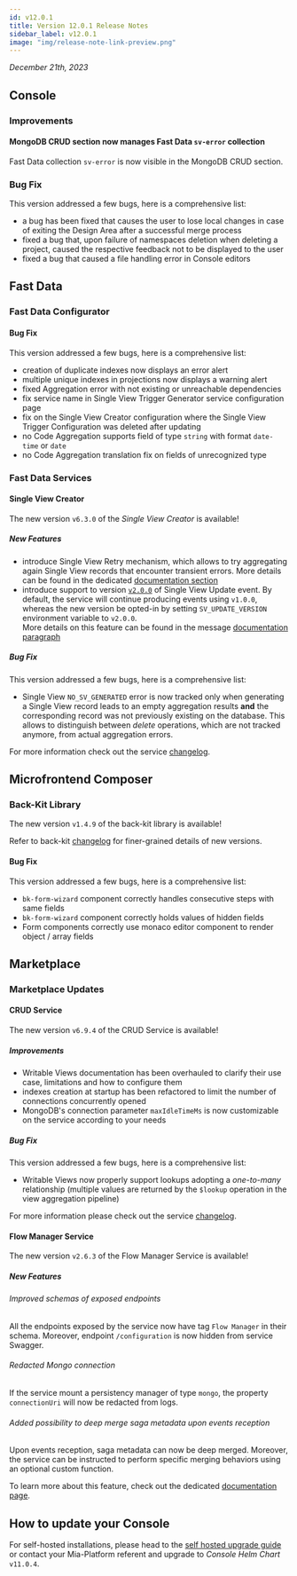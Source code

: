 ```yaml
---
id: v12.0.1
title: Version 12.0.1 Release Notes
sidebar_label: v12.0.1
image: "img/release-note-link-preview.png"
---
```


_December 21th, 2023_

## Console

### Improvements

#### MongoDB CRUD section now manages Fast Data `sv-error` collection

Fast Data collection `sv-error` is now visible in the MongoDB CRUD section.

### Bug Fix

This version addressed a few bugs, here is a comprehensive list:

* a bug has been fixed that causes the user to lose local changes in case of exiting the Design Area after a successful merge process
* fixed a bug that, upon failure of namespaces deletion when deleting a project, caused the respective feedback not to be displayed to the user
* fixed a bug that caused a file handling error in Console editors

## Fast Data

### Fast Data Configurator

#### Bug Fix

This version addressed a few bugs, here is a comprehensive list:

* creation of duplicate indexes now displays an error alert
* multiple unique indexes in projections now displays a warning alert
* fixed Aggregation error with not existing or unreachable dependencies
* fix service name in Single View Trigger Generator service configuration page
* fix on the Single View Creator configuration where the Single View Trigger Configuration was deleted after updating 
* no Code Aggregation supports field of type `string` with format `date-time` or `date`
* no Code Aggregation translation fix on fields of unrecognized type

### Fast Data Services

#### Single View Creator

The new version `v6.3.0` of the _Single View Creator_ is available!

##### New Features

* introduce Single View Retry mechanism, which allows to try aggregating again Single View records that encounter transient errors.
More details can be found in the dedicated [documentation section](/docs/12.x.x/fast_data/configuration/single_view_creator/index#single-view-retry)
* introduce support to version [`v2.0.0`](/docs/12.x.x/fast_data/inputs_and_outputs#message-format-v200-1) of Single View Update event.
By default, the service will continue producing events using `v1.0.0`, whereas the new version be opted-in by setting `SV_UPDATE_VERSION` environment variable to `v2.0.0`.  
More details on this feature can be found in the message [documentation paragraph](/docs/12.x.x/fast_data/inputs_and_outputs#single-view-update-message)

##### Bug Fix

This version addressed a few bugs, here is a comprehensive list:

* Single View `NO_SV_GENERATED` error is now tracked only when generating a Single View record leads to an empty aggregation
results **and** the corresponding record was not previously existing on the database.
This allows to distinguish between _delete_ operations, which are not tracked anymore, from actual aggregation errors.

For more information check out the service [changelog](/docs/12.x.x/runtime_suite/single-view-creator/changelog).

## Microfrontend Composer

### Back-Kit Library

The new version `v1.4.9` of the back-kit library is available!

Refer to back-kit [changelog](/docs/12.x.x/microfrontend-composer/back-kit/changelog) for finer-grained details of new versions.

#### Bug Fix

This version addressed a few bugs, here is a comprehensive list:

* `bk-form-wizard` component correctly handles consecutive steps with same fields
* `bk-form-wizard` component correctly holds values of hidden fields
* Form components correctly use monaco editor component to render object / array fields

## Marketplace

### Marketplace Updates

#### CRUD Service

The new version `v6.9.4` of the CRUD Service is available!

##### Improvements

* Writable Views documentation has been overhauled to clarify their use case, limitations and how to configure them
* indexes creation at startup has been refactored to limit the number of connections concurrently opened
* MongoDB's connection parameter `maxIdleTimeMs` is now customizable on the service according to your needs 

##### Bug Fix

This version addressed a few bugs, here is a comprehensive list:

* Writable Views now properly support lookups adopting a _one-to-many_ relationship (multiple values
are returned by the `$lookup` operation in the view aggregation pipeline)

For more information please check out the service [changelog](/docs/12.x.x/runtime_suite/crud-service/changelog).

#### Flow Manager Service

The new version `v2.6.3` of the Flow Manager Service is available!

##### New Features

###### Improved schemas of exposed endpoints

All the endpoints exposed by the service now have tag `Flow Manager` in their schema. Moreover, endpoint `/configuration` is now hidden from service Swagger.

###### Redacted Mongo connection

If the service mount a persistency manager of type `mongo`, the property `connectionUri` will now be redacted from logs.

###### Added possibility to deep merge saga metadata upon events reception

Upon events reception, saga metadata can now be deep merged. Moreover, the service can be instructed to perform specific merging behaviors using an optional custom function.

To learn more about this feature, check out the dedicated [documentation page](/docs/12.x.x/runtime_suite/flow-manager-service/30_configuration#settings).

## How to update your Console

For self-hosted installations, please head to the [self hosted upgrade guide](/docs/12.x.x/infrastructure/self-hosted/installation-chart/100_how-to-upgrade#v12---version-upgrades) or contact your Mia-Platform referent and upgrade to _Console Helm Chart_ `v11.0.4`.
